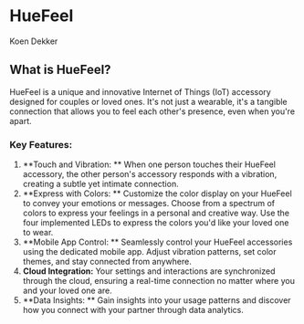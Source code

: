 # HueFeel
Koen Dekker

## What is HueFeel?
HueFeel is a unique and innovative Internet of Things (IoT) accessory designed for couples or loved ones. It's not just a wearable, it's a tangible connection that allows you to feel each other's presence, even when you're apart.

### Key Features:

1. **Touch and Vibration: **
When one person touches their HueFeel accessory, the other person's accessory responds with a vibration, creating a subtle yet intimate connection.
2. **Express with Colors: **
Customize the color display on your HueFeel to convey your emotions or messages. Choose from a spectrum of colors to express your feelings in a personal and creative way. Use the four implemented LEDs to express the colors you'd like your loved one to wear.
3. **Mobile App Control: **
Seamlessly control your HueFeel accessories using the dedicated mobile app. Adjust vibration patterns, set color themes, and stay connected from anywhere.
4. **Cloud Integration:** 
Your settings and interactions are synchronized through the cloud, ensuring a real-time connection no matter where you and your loved one are.
5. **Data Insights: **
Gain insights into your usage patterns and discover how you connect with your partner through data analytics.
